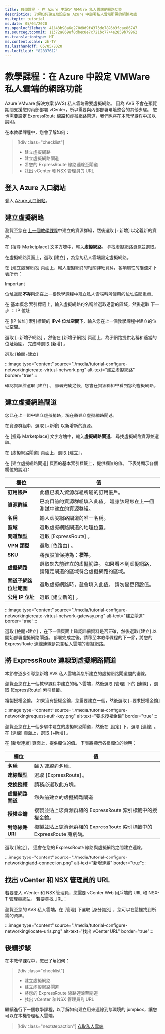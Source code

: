 ```yaml
---
title: 教學課程 - 在 Azure 中設定 VMWare 私人雲端的網路功能
description: 了解如何建立及設定在 Azure 中部署私人雲端所需的網路功能
ms.topic: tutorial
ms.date: 05/04/2020
ms.openlocfilehash: 41043b98a6e270d8d9f4373de7876b3fcae86747
ms.sourcegitcommit: 11572a869ef8dbec8e7c721bc7744e2859b79962
ms.translationtype: HT
ms.contentlocale: zh-TW
ms.lasthandoff: 05/05/2020
ms.locfileid: "82837612"
---
```

# <a name="tutorial-configure-networking-for-your-vmware-private-cloud-in-azure"></a>教學課程：在 Azure 中設定 VMWare 私人雲端的網路功能

Azure VMware 解決方案 (AVS) 私人雲端需要虛擬網路。 因為 AVS 不會在預覽期間支援您的內部部署 vCenter，所以需要與內部部署環境整合的其他步驟。 您也需要設定 ExpressRoute 線路和虛擬網路閘道，我們也將在本教學課程中加以說明。

在本教學課程中，您會了解如何：

> [!div class="checklist"]
> * 建立虛擬網路
> * 建立虛擬網路閘道
> * 將您的 ExpressRoute 線路連線至閘道
> * 找出 vCenter 和 NSX 管理員的 URL

## <a name="sign-in-to-the-azure-portal"></a>登入 Azure 入口網站

登入 [Azure 入口網站](https://portal.azure.com)。

## <a name="create-a-virtual-network"></a>建立虛擬網路

瀏覽至您在 [上一個教學課程](tutorial-create-private-cloud.md)中建立的資源群組，然後選取 [+新增]  以定義新的資源。

在 [搜尋 Marketplace]  文字方塊中，輸入**虛擬網路**。 尋找虛擬網路資源並選取。

在虛擬網路頁面上，選取 [建立]  ，為您的私人雲端設定虛擬網路。

在 [建立虛擬網路]  頁面上，輸入虛擬網路的相關詳細資料，各項屬性的描述如下表所示：

> [!IMPORTANT]
> 位址空間**不得**與您在上一個教學課程中建立私人雲端時所使用的位址空間重疊。

在 基本概念  索引標籤上，輸入虛擬網路的名稱並選取適當的區域，然後選取 下一步 **：** IP 位址

在 [IP 位址]  索引標籤的 **IPv4 位址空間**下，輸入您在上一個教學課程中建立的位址空間。

選取 [+新增子網路]  ，然後在 [新增子網路]  頁面上，為子網路提供名稱和適當的位址範圍。 完成時選取 [新增]  。

選取 [檢閱+建立] 

:::image type="content" source="./media/tutorial-configure-networking/create-virtual-network.png" alt-text="建立虛擬網路" border="true":::

確認資訊並選取 [建立]  。 部署完成之後，您會在資源群組中看到您的虛擬網路。

## <a name="create-a-virtual-network-gateway"></a>建立虛擬網路閘道

您已在上一節中建立虛擬網路，現在將建立虛擬網路閘道。

在資源群組中，選取 [+新增]  以新增新的資源。

在 [搜尋 Marketplace]  文字方塊中，輸入**虛擬網路閘道**。 尋找虛擬網路資源並選取。

在 [虛擬網路閘道]  頁面上，選取 [建立]  。

在 [建立虛擬網路閘道]  頁面的基本索引標籤上，提供欄位的值。 下表將顯示各個欄位的說明：

| 欄位 | 值 |
| --- | --- |
| **訂用帳戶** | 此值已填入資源群組所屬的訂用帳戶。 |
| **資源群組** | 已為目前的資源群組填入此值。 這應該是您在上一個測試中建立的資源群組。 |
| **名稱** | 輸入虛擬網路閘道的唯一名稱。 |
| **區域** | 選取虛擬網路閘道的地理位置。 |
| **閘道類型** | 選取 [ExpressRoute]  。 |
| **VPN 類型** | 選取 [依路由]  。 |
| **SKU** | 將預設值保持為：**標準**。 |
| **虛擬網路** | 選取您先前建立的虛擬網路。 如果看不到虛擬網路，請確定閘道的區域符合虛擬網路的區域。 |
| **閘道子網路位址範圍** | 選取虛擬網路時，就會填入此值。 請勿變更預設值。 |
| **公用 IP 位址** | 選取 [建立新的]  。 |

:::image type="content" source="./media/tutorial-configure-networking/create-virtual-network-gateway.png" alt-text="建立閘道" border="true":::

選取 [檢閱+建立]  ，在下一個頁面上確認詳細資料是否正確，然後選取 [建立]  以開始部署虛擬網路閘道。 部署完成之後，請移至本教學課程的下一節，將您的 ExpressRoute 連線連線到包含私人雲端的虛擬網路。

## <a name="connect-expressroute-to-the-virtual-network-gateway"></a>將 ExpressRoute 連線到虛擬網路閘道

本節會逐步引導您新增 AVS 私人雲端與您所建立的虛擬網路閘道間的連線。

瀏覽至您在上一個教學課程中建立的私ㄟ雲端，然後選取 [管理]  下的 [連線]  ，選取 [ExpressRoute]  索引標籤。

複製授權金鑰。 如果沒有授權金鑰，您需要建立一個，然後選取 [+要求授權金鑰] 

:::image type="content" source="./media/tutorial-configure-networking/request-auth-key.png" alt-text="要求授權金鑰" border="true":::

瀏覽至您在上一個步驟中建立的虛擬網路閘道，然後在 [設定]  下，選取 [連線]  。 在 [連線]  頁面上，選取 [+新增]  。

在 [新增連線]  頁面上，提供欄位的值。 下表將顯示各個欄位的說明：

| 欄位 | 值 |
| --- | --- |
| **名稱**  | 輸入連線的名稱。  |
| **連線類型**  | 選取 [ExpressRoute]  。  |
| **兌換授權**  | 請務必選取此方塊。  |
| **虛擬網路閘道** | 您先前建立的虛擬網路閘道  |
| **授權金鑰**  | 複製並貼上您資源群組的 ExpressRoute 索引標籤中的授權金鑰。 |
| **對等線路 URI**  | 複製並貼上您資源群組的 ExpressRoute 索引標籤中的 ExpressRoute 識別碼。  |

選取 [確定]  。 這會在您的 ExpressRoute 線路與虛擬網路之間建立連線。

:::image type="content" source="./media/tutorial-configure-networking/add-connection.png" alt-text="新增連線" border="true":::

## <a name="locate-the-urls-for-vcenter-and-nsx-manager"></a>找出 vCenter 和 NSX 管理員的 URL

若要登入 vVenter 和 NSX 管理員，您需要 vCenter Web 用戶端的 URL 和 NSX-T 管理員網站。 若要尋找 URL：

瀏覽至您的 AVS 私人雲端，在 [管理]  下選取 [身分識別]  ，您可以在這裡找到所需的資訊。

:::image type="content" source="./media/tutorial-configure-networking/locate-urls.png" alt-text="找出 vCenter URL" border="true":::

## <a name="next-steps"></a>後續步驟

在本教學課程中，您已了解如何：

> [!div class="checklist"]
> * 建立虛擬網路
> * 建立虛擬網路閘道
> * 將您的 ExpressRoute 線路連線至閘道
> * 找出 vCenter 和 NSX 管理員的 URL

繼續進行下一個教學課程，以了解如何建立用來連線到您環境的 jumpbox，讓您可以在本機管理私人雲端。

> [!div class="nextstepaction"]
> [存取私人雲端](tutorial-access-private-cloud.md)
